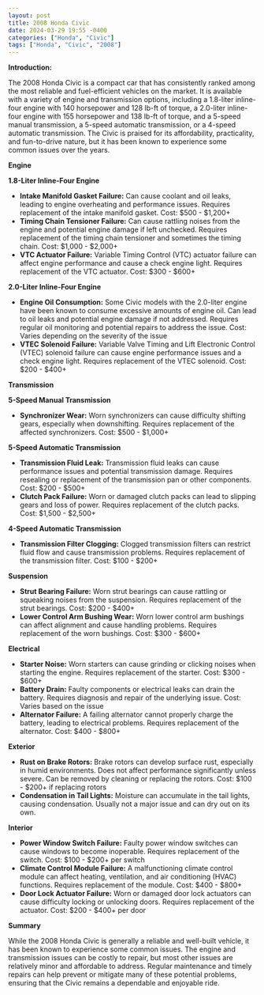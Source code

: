 ```yaml
---
layout: post
title: 2008 Honda Civic
date: 2024-03-29 19:55 -0400
categories: ["Honda", "Civic"]
tags: ["Honda", "Civic", "2008"]
---
```

**Introduction:**

The 2008 Honda Civic is a compact car that has consistently ranked among the most reliable and fuel-efficient vehicles on the market. It is available with a variety of engine and transmission options, including a 1.8-liter inline-four engine with 140 horsepower and 128 lb-ft of torque, a 2.0-liter inline-four engine with 155 horsepower and 138 lb-ft of torque, and a 5-speed manual transmission, a 5-speed automatic transmission, or a 4-speed automatic transmission. The Civic is praised for its affordability, practicality, and fun-to-drive nature, but it has been known to experience some common issues over the years.

**Engine**

**1.8-Liter Inline-Four Engine**

* **Intake Manifold Gasket Failure:** Can cause coolant and oil leaks, leading to engine overheating and performance issues. Requires replacement of the intake manifold gasket. Cost: $500 - $1,200+
* **Timing Chain Tensioner Failure:** Can cause rattling noises from the engine and potential engine damage if left unchecked. Requires replacement of the timing chain tensioner and sometimes the timing chain. Cost: $1,000 - $2,000+
* **VTC Actuator Failure:** Variable Timing Control (VTC) actuator failure can affect engine performance and cause a check engine light. Requires replacement of the VTC actuator. Cost: $300 - $600+

**2.0-Liter Inline-Four Engine**

* **Engine Oil Consumption:** Some Civic models with the 2.0-liter engine have been known to consume excessive amounts of engine oil. Can lead to oil leaks and potential engine damage if not addressed. Requires regular oil monitoring and potential repairs to address the issue. Cost: Varies depending on the severity of the issue
* **VTEC Solenoid Failure:** Variable Valve Timing and Lift Electronic Control (VTEC) solenoid failure can cause engine performance issues and a check engine light. Requires replacement of the VTEC solenoid. Cost: $200 - $400+

**Transmission**

**5-Speed Manual Transmission**

* **Synchronizer Wear:** Worn synchronizers can cause difficulty shifting gears, especially when downshifting. Requires replacement of the affected synchronizers. Cost: $500 - $1,000+

**5-Speed Automatic Transmission**

* **Transmission Fluid Leak:** Transmission fluid leaks can cause performance issues and potential transmission damage. Requires resealing or replacement of the transmission pan or other components. Cost: $200 - $500+
* **Clutch Pack Failure:** Worn or damaged clutch packs can lead to slipping gears and loss of power. Requires replacement of the clutch packs. Cost: $1,500 - $2,500+

**4-Speed Automatic Transmission**

* **Transmission Filter Clogging:** Clogged transmission filters can restrict fluid flow and cause transmission problems. Requires replacement of the transmission filter. Cost: $100 - $200+

**Suspension**

* **Strut Bearing Failure:** Worn strut bearings can cause rattling or squeaking noises from the suspension. Requires replacement of the strut bearings. Cost: $200 - $400+
* **Lower Control Arm Bushing Wear:** Worn lower control arm bushings can affect alignment and cause handling problems. Requires replacement of the worn bushings. Cost: $300 - $600+

**Electrical**

* **Starter Noise:** Worn starters can cause grinding or clicking noises when starting the engine. Requires replacement of the starter. Cost: $300 - $600+
* **Battery Drain:** Faulty components or electrical leaks can drain the battery. Requires diagnosis and repair of the underlying issue. Cost: Varies based on the issue
* **Alternator Failure:** A failing alternator cannot properly charge the battery, leading to electrical problems. Requires replacement of the alternator. Cost: $400 - $800+

**Exterior**

* **Rust on Brake Rotors:** Brake rotors can develop surface rust, especially in humid environments. Does not affect performance significantly unless severe. Can be removed by cleaning or replacing the rotors. Cost: $100 - $200+ if replacing rotors
* **Condensation in Tail Lights:** Moisture can accumulate in the tail lights, causing condensation. Usually not a major issue and can dry out on its own.

**Interior**

* **Power Window Switch Failure:** Faulty power window switches can cause windows to become inoperable. Requires replacement of the switch. Cost: $100 - $200+ per switch
* **Climate Control Module Failure:** A malfunctioning climate control module can affect heating, ventilation, and air conditioning (HVAC) functions. Requires replacement of the module. Cost: $400 - $800+
* **Door Lock Actuator Failure:** Worn or damaged door lock actuators can cause difficulty locking or unlocking doors. Requires replacement of the actuator. Cost: $200 - $400+ per door

**Summary**

While the 2008 Honda Civic is generally a reliable and well-built vehicle, it has been known to experience some common issues. The engine and transmission issues can be costly to repair, but most other issues are relatively minor and affordable to address. Regular maintenance and timely repairs can help prevent or mitigate many of these potential problems, ensuring that the Civic remains a dependable and enjoyable ride.
